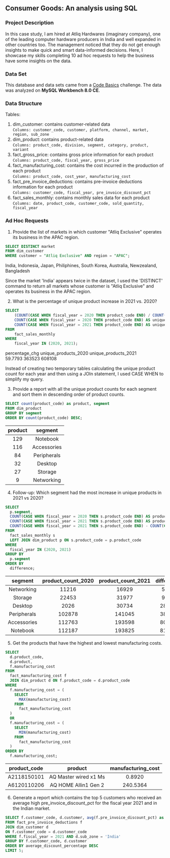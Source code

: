 ## Consumer Goods: An analysis using SQL

### Project Description ### 
In this case study, I am hired at Atliq Hardwares (imaginary company), one of the leading computer hardware producers in India and well expanded in other countries too. The management noticed that they do not get enough insights to make quick and smart data-informed decisions.  Here, I showcase my skills completing 10 ad hoc requests to help the business have some insights on the data.

### Data Set ###
This database and data sets came from a [Code Basics](https://codebasics.io/challenge/codebasics-resume-project-challenge) challenge. The data was analyzed on **MySQL Workbench 8.0 CE**.

### Data Structure ###
Tables:
1. dim_customer: contains customer-related data <br>
```Columns: customer_code, customer, platform, channel, market, region, sub_zone```
2. dim_product: contains product-related data <br>
```Columns: product_code, division, segment, category, product, variant```
3. fact_gross_price: contains gross price information for each product <br>
```Columns: product_code, fiscal_year, gross_price```
4. fact_manufacturing_cost: contains the cost incurred in the production of each product <br>
```Columns: product_code, cost_year, manufacturing_cost```
5. fact_pre_invoice_deductions: contains pre-invoice deductions information for each product <br>
```Columns: customer_code, fiscal_year, pre_invoice_discount_pct```
6. fact_sales_monthly: contains monthly sales data for each product <br>
```Columns: date, product_code, customer_code, sold_quantity, fiscal_year```

### Ad Hoc Requests ###

1. Provide the list of markets in which customer "Atliq Exclusive" operates its
business in the APAC region.

```SQL
SELECT DISTINCT market
FROM dim_customer
WHERE customer = "Atliq Exclusive" AND region = "APAC";
```
India,
Indonesia,
Japan,
Philiphines,
South Korea,
Australia,
Newzealand,
Bangladesh

Since the market 'India' appears twice in the dataset, I used the 'DISTINCT' command to return all markets whose customer is "Atliq Exclusive" and operates its business in the APAC region.

2. What is the percentage of unique product increase in 2021 vs. 2020?

```SQL
SELECT 
    (COUNT(CASE WHEN fiscal_year = 2020 THEN product_code END) / COUNT(CASE WHEN fiscal_year = 2021 THEN product_code END)) * 100 AS percentage_chg,
    COUNT(CASE WHEN fiscal_year = 2020 THEN product_code END) AS unique_products_2020,
    COUNT(CASE WHEN fiscal_year = 2021 THEN product_code END) AS unique_products_2021
FROM 
    fact_sales_monthly
WHERE 
    fiscal_year IN (2020, 2021);
```
percentage_chg unique_products_2020 unique_products_2021 <br>
59.7793     363523     608108    <br>

Instead of creating two temporary tables calculating the unique product count for each year and then using a JOIn statement, I used CASE WHEN to simplify my query.

3. Provide a report with all the unique product counts for each segment and sort them in descending order of product counts.

```SQL
SELECT count(product_code) as product, segment
FROM dim_product
GROUP BY segment
ORDER BY count(product_code) DESC;
```
| product | segment |
| :---:   | :---: |
|129	| Notebook |
|116	| Accessories |
|84	| Peripherals |
|32	| Desktop |
|27	| Storage |
|9	| Networking |

4. Follow-up: Which segment had the most increase in unique products in 2021 vs 2020?

```SQL
SELECT 
  p.segment, 
  COUNT(CASE WHEN fiscal_year = 2020 THEN s.product_code END) AS product_count_2020,
  COUNT(CASE WHEN fiscal_year = 2021 THEN s.product_code END) AS product_count_2021,
  COUNT(CASE WHEN fiscal_year = 2021 THEN s.product_code END) - COUNT(CASE WHEN fiscal_year = 2020 THEN s.product_code END) AS difference
FROM 
  fact_sales_monthly s
  LEFT JOIN dim_product p ON s.product_code = p.product_code
WHERE 
  fiscal_year IN (2020, 2021)
GROUP BY 
  p.segment
ORDER BY 
  difference;
```
| segment | product_count_2020 | product_count_2021 | difference |
| :---:   | :---: | :---:  | :---: |
| Networking |	11216	| 16929	| 5713 |
| Storage	| 22453	| 31977	| 9524 |
| Desktop	| 2026 | 30734 | 28708 |
| Peripherals	| 102878 | 141045 | 38167 |
| Accessories	| 112763 | 193598 | 80835 |
| Notebook	| 112187 | 193825 | 81638 |

5. Get the products that have the highest and lowest manufacturing costs.

```SQL
SELECT 
  d.product_code, 
  d.product, 
  f.manufacturing_cost
FROM 
  fact_manufacturing_cost f 
  JOIN dim_product d ON f.product_code = d.product_code 
WHERE 
  f.manufacturing_cost = (
    SELECT 
      MAX(manufacturing_cost) 
    FROM 
      fact_manufacturing_cost
  ) 
  OR 
  f.manufacturing_cost = (
    SELECT 
      MIN(manufacturing_cost) 
    FROM 
      fact_manufacturing_cost
  )
ORDER BY 
  f.manufacturing_cost;
```
| product_code | product | manufacturing_cost |
| :---:   | :---: | :---:  |
| A2118150101 | AQ Master wired x1 Ms | 0.8920 |
| A6120110206 | AQ HOME Allin1 Gen 2 | 240.5364 |

6. Generate a report which contains the top 5 customers who received an average high pre_invoice_discount_pct for the fiscal year 2021 and in the Indian market.

```SQL
SELECT f.customer_code, d.customer, avg(f.pre_invoice_discount_pct) as average_discount_percentage
FROM fact_pre_invoice_deductions f
JOIN dim_customer d
ON f.customer_code = d.customer_code
WHERE f.fiscal_year = 2021 AND d.sub_zone = 'India'
GROUP BY f.customer_code, d.customer
ORDER BY average_discount_percentage DESC
LIMIT 5;
```
